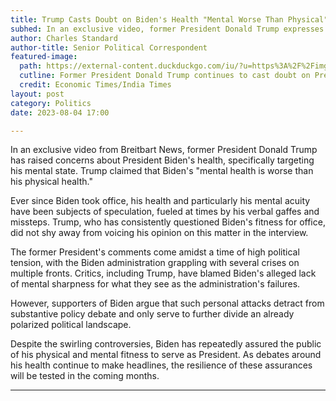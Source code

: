 ```yaml
---
title: Trump Casts Doubt on Biden's Health "Mental Worse Than Physical"
subhed: In an exclusive video, former President Donald Trump expresses concern over President Biden's mental health, describing it as "worse than his physical health."
author: Charles Standard
author-title: Senior Political Correspondent
featured-image: 
  path: https://external-content.duckduckgo.com/iu/?u=https%3A%2F%2Fimg.etimg.com%2Fthumb%2Fmsid-78534368%2Cwidth-1070%2Cheight-580%2Coverlay-economictimes%2Fphoto.jpg&f=1&nofb=1&ipt=d287e68502393a1c8392600c4fc9a4235e5469f53fbe94494eedb7f8654b653a&ipo=images
  cutline: Former President Donald Trump continues to cast doubt on President Biden's mental and physical health.
  credit: Economic Times/India Times
layout: post
category: Politics
date: 2023-08-04 17:00

---
```


In an exclusive video from Breitbart News, former President Donald Trump has raised concerns about President Biden's health, specifically targeting his mental state. Trump claimed that Biden's "mental health is worse than his physical health."

Ever since Biden took office, his health and particularly his mental acuity have been subjects of speculation, fueled at times by his verbal gaffes and missteps. Trump, who has consistently questioned Biden's fitness for office, did not shy away from voicing his opinion on this matter in the interview.

The former President's comments come amidst a time of high political tension, with the Biden administration grappling with several crises on multiple fronts. Critics, including Trump, have blamed Biden's alleged lack of mental sharpness for what they see as the administration's failures.

However, supporters of Biden argue that such personal attacks detract from substantive policy debate and only serve to further divide an already polarized political landscape.

Despite the swirling controversies, Biden has repeatedly assured the public of his physical and mental fitness to serve as President. As debates around his health continue to make headlines, the resilience of these assurances will be tested in the coming months.

---
